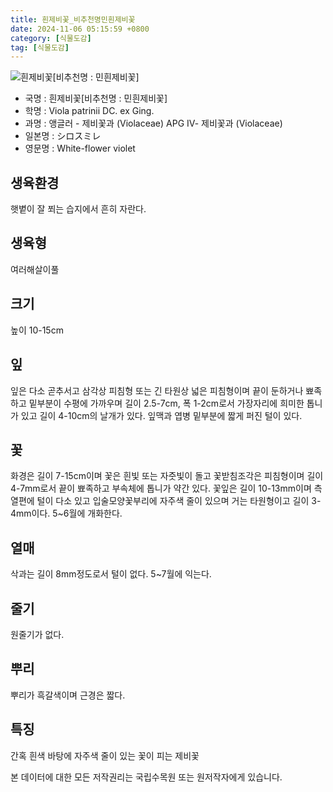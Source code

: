 ```yaml
---
title: 흰제비꽃_비추천명민흰제비꽃
date: 2024-11-06 05:15:59 +0800
category: [식물도감]
tag: [식물도감]
---
```




![흰제비꽃[비추천명 : 민흰제비꽃]](/fileUpload/plants/basic/Violaceae/Viola/13650/1_th2.JPG)
- 국명 : 흰제비꽃[비추천명 : 민흰제비꽃]
- 학명 : Viola patrinii DC. ex Ging.
- 과명 : 앵글러 - 제비꽃과 (Violaceae) APG Ⅳ- 제비꽃과 (Violaceae)
- 일본명 : シロスミレ
- 영문명 : White-flower violet


## 생육환경
햇볕이 잘 쬐는 습지에서 흔히 자란다.
## 생육형
여러해살이풀
## 크기
높이 10-15cm
## 잎
잎은 다소 곧추서고 삼각상 피침형 또는 긴 타원상 넓은 피침형이며 끝이 둔하거나 뾰족하고 밑부분이 수평에 가까우며 길이 2.5-7cm, 폭 1-2cm로서 가장자리에 희미한 톱니가 있고 길이 4-10cm의 날개가 있다. 잎맥과 엽병 밑부분에 짧게 퍼진 털이 있다.
## 꽃
화경은 길이 7-15cm이며 꽃은 흰빛 또는 자줏빛이 돌고 꽃받침조각은 피침형이며 길이 4-7mm로서 끝이 뾰족하고 부속체에 톱니가 약간 있다. 꽃잎은 길이 10-13mm이며 측열편에 털이 다소 있고 입술모양꽃부리에 자주색 줄이 있으며 거는 타원형이고 길이 3-4mm이다. 5~6월에 개화한다. 
## 열매
삭과는 길이 8mm정도로서 털이 없다. 5~7월에 익는다. 
## 줄기
원줄기가 없다.
## 뿌리
뿌리가 흑갈색이며 근경은 짧다.
## 특징
간혹 흰색 바탕에 자주색 줄이 있는 꽃이 피는 제비꽃






본 데이터에 대한 모든 저작권리는 국립수목원 또는 원저작자에게 있습니다.
